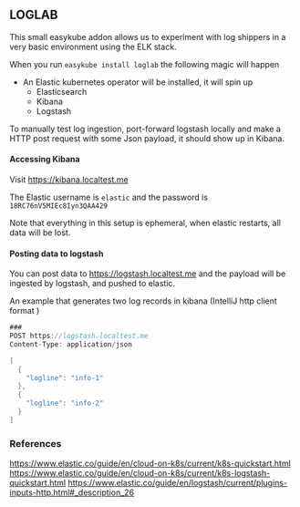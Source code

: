 ## LOGLAB
This small easykube addon allows us to experiment with log shippers in a very basic 
environment using the ELK stack.

When you run `easykube install loglab` the following magic will
happen
 
 * An Elastic kubernetes operator will be installed, it will spin up
   * Elasticsearch 
   * Kibana 
   * Logstash 

To manually test log ingestion, port-forward logstash locally and make a HTTP post request
with some Json payload, it should show up in Kibana. 

#### Accessing Kibana 

Visit https://kibana.localtest.me

The Elastic username is `elastic` and the password is `18RC76nV5MIEc8Iyn3QAA429`

Note that everything in this setup is ephemeral, when elastic restarts, all data will be lost.

#### Posting data to logstash

You can post data to https://logstash.localtest.me and the payload will be ingested by logstash, and pushed to elastic.

An example that generates two log records in kibana (IntelliJ http client format )

```kotlin
###
POST https://logstash.localtest.me
Content-Type: application/json

[
  {
    "logline": "info-1"
  },
  {
    "logline": "info-2"
  }
]
```

### References
https://www.elastic.co/guide/en/cloud-on-k8s/current/k8s-quickstart.html
https://www.elastic.co/guide/en/cloud-on-k8s/current/k8s-logstash-quickstart.html
https://www.elastic.co/guide/en/logstash/current/plugins-inputs-http.html#_description_26